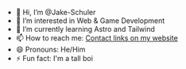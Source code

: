 - 👋 Hi, I’m @Jake-Schuler
- 👀 I’m interested in Web & Game Development
- 🌱 I’m currently learning Astro and Tailwind
- 📫 How to reach me: [Contact links on my website](https://jschuler.hackclub.app)
- 😄 Pronouns: He/Him
- ⚡ Fun fact: I'm a tall boi

<!---
J-Schuler/J-Schuler is a ✨ special ✨ repository because its `README.md` (this file) appears on your GitHub profile.
You can click the Preview link to take a look at your changes.
--->
